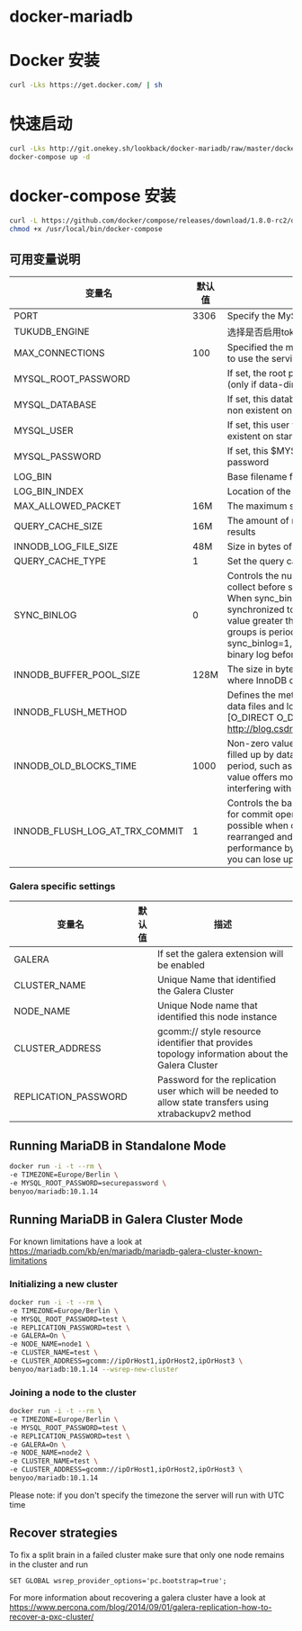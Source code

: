 # docker-mariadb

# Docker 安装
```bash
curl -Lks https://get.docker.com/ | sh
```

# 快速启动
```bash
curl -Lks http://git.onekey.sh/lookback/docker-mariadb/raw/master/docker-compose.yml -o docker-compose.yml
docker-compose up -d
```

# docker-compose 安装
```bash
curl -L https://github.com/docker/compose/releases/download/1.8.0-rc2/docker-compose-`uname -s`-`uname -m` > /usr/local/bin/docker-compose
chmod +x /usr/local/bin/docker-compose
```

## 可用变量说明

| 变量名 | 默认值 | 描述 |
| -------- | ------------- | ----------- |
| PORT | 3306 | Specify the MySQL Service Port |
| TUKUDB_ENGINE | |选择是否启用tokuDB存储引擎 |
| MAX_CONNECTIONS | 100 | Specified the maximum of parallel connections allowed to use the service |
| MYSQL_ROOT_PASSWORD | | If set, the root password will be set to this password (only if data-dir was non existent on startup) |
| MYSQL_DATABASE | | If set, this database will be created (only if data-dir was non existent on startup) |
| MYSQL_USER | | If set, this user will be created (only if data-dir was no existent on startup) |
| MYSQL_PASSWORD | | If set, this $MYSQL_USER will be created with this password |
| LOG_BIN | | Base filename for binary logs (will enable binary logs) |
| LOG_BIN_INDEX | | Location of the log-bin index file |
| MAX_ALLOWED_PACKET | 16M | The maximum size of one packet |
| QUERY_CACHE_SIZE | 16M | The amount of memory allocated for caching query results |
| INNODB_LOG_FILE_SIZE | 48M | Size in bytes of each log file in the log group |
| QUERY_CACHE_TYPE | 1 | Set the query cache type 0=OFF, 1=ON, 2=DEMAND |
| SYNC_BINLOG | 0 | Controls the number of binary log commit groups to collect before synchronizing the binary log to disk. When sync_binlog=0, the binary log is never synchronized to disk, and when sync_binlog is set to a value greater than 0 this number of binary log commit groups is periodically synchronized to disk. When sync_binlog=1, all transactions are synchronized to the binary log before they are committed |
| INNODB_BUFFER_POOL_SIZE | 128M | The size in bytes of the buffer pool, the memory area where InnoDB caches table and index data |
| INNODB_FLUSH_METHOD | | Defines the method used to flush data to the InnoDB data files and log files, which can affect I/O throughput. [O_DIRECT O_DSYNC O_DIRECT] http://blog.csdn.net/jiao_fuyou/article/details/16113403 |
| INNODB_OLD_BLOCKS_TIME | 1000 | Non-zero values protect against the buffer pool being filled up by data that is referenced only for a brief period, such as during a full table scan. Increasing this value offers more protection against full table scans interfering with data cached in the buffer pool. |
| INNODB_FLUSH_LOG_AT_TRX_COMMIT | 1 | Controls the balance between strict ACID compliance for commit operations, and higher performance that is possible when commit-related I/O operations are rearranged and done in batches. You can achieve better performance by changing the default value, but then you can lose up to a second of transactions in a crash. |

### Galera specific settings

| 变量名 | 默认值 | 描述 |
| -------- | ------------- | ----------- |
| GALERA | | If set the galera extension will be enabled |
| CLUSTER_NAME | | Unique Name that identified the Galera Cluster |
| NODE_NAME | | Unique Node name that identified this node instance |
| CLUSTER_ADDRESS | | gcomm:// style resource identifier that provides topology information about the Galera Cluster |
| REPLICATION_PASSWORD | | Password for the replication user which will be needed to allow state transfers using xtrabackupv2 method |

## Running MariaDB in Standalone Mode

```bash
docker run -i -t --rm \
-e TIMEZONE=Europe/Berlin \
-e MYSQL_ROOT_PASSWORD=securepassword \
benyoo/mariadb:10.1.14
```
## Running MariaDB in Galera Cluster Mode

For known limitations have a look at https://mariadb.com/kb/en/mariadb/mariadb-galera-cluster-known-limitations


### Initializing a new cluster

```bash
docker run -i -t --rm \
-e TIMEZONE=Europe/Berlin \
-e MYSQL_ROOT_PASSWORD=test \
-e REPLICATION_PASSWORD=test \
-e GALERA=On \
-e NODE_NAME=node1 \
-e CLUSTER_NAME=test \
-e CLUSTER_ADDRESS=gcomm://ipOrHost1,ipOrHost2,ipOrHost3 \
benyoo/mariadb:10.1.14 --wsrep-new-cluster
```

### Joining a node to the cluster

```bash
docker run -i -t --rm \
-e TIMEZONE=Europe/Berlin \
-e MYSQL_ROOT_PASSWORD=test \
-e REPLICATION_PASSWORD=test \
-e GALERA=On \
-e NODE_NAME=node2 \
-e CLUSTER_NAME=test \
-e CLUSTER_ADDRESS=gcomm://ipOrHost1,ipOrHost2,ipOrHost3 \
benyoo/mariadb:10.1.14
```

Please note: if you don't specify the timezone the server will run with UTC time

## Recover strategies

To fix a split brain in a failed cluster make sure that only one node remains in the cluster and run

`SET GLOBAL wsrep_provider_options='pc.bootstrap=true';`

For more information about recovering a galera cluster have a look at https://www.percona.com/blog/2014/09/01/galera-replication-how-to-recover-a-pxc-cluster/

